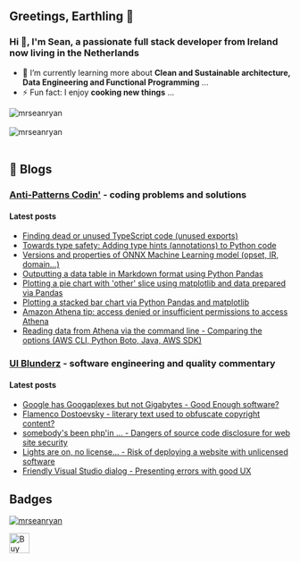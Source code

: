 ## Greetings, Earthling 👋
### Hi 👋, I'm Sean, a passionate full stack developer from Ireland now living in the Netherlands

- 🌱 I’m currently learning more about **Clean and Sustainable architecture, Data Engineering and Functional Programming** ...
- ⚡ Fun fact: I enjoy **cooking new things** ...

<!--
**mrseanryan/mrseanryan** is a ✨ _special_ ✨ repository because its `README.md` (this file) appears on your GitHub profile.

Here are some ideas to get you started:

- 🔭 I’m currently working on ...
- 🌱 I’m currently learning ...
- 👯 I’m looking to collaborate on ...
- 🤔 I’m looking for help with ...
- 💬 Ask me about ...
- 📫 How to reach me: ...
- 😄 Pronouns: ...
- ⚡ Fun fact: ...
-->

<div>
  <img align="center" src="https://github-readme-stats.vercel.app/api?username=mrseanryan&show_icons=true&theme=dark" alt="mrseanryan" />
<div/>
<br />
  
<div>
  <img align="center" src="https://github-readme-stats.vercel.app/api/top-langs/?username=mrseanryan&layout=compact&hide=html&theme=dark" alt="mrseanryan" />
<div/>
<br />

## 📝 Blogs
### [Anti-Patterns Codin'](https://antipatterns.blogspot.com/) - coding problems and solutions

#### Latest posts
<!-- BLOG-POST-LIST:START -->
- [Finding dead or unused TypeScript code &lpar;unused exports&rpar;](http://antipatterns.blogspot.com/2022/11/finding-dead-or-unused-typescript-code.html)
- [Towards type safety: Adding type hints &lpar;annotations&rpar; to Python code](http://antipatterns.blogspot.com/2022/11/towards-type-safety-adding-type-hints.html)
- [Versions and properties of ONNX Machine Learning model &lpar;opset, IR, domain...&rpar;](http://antipatterns.blogspot.com/2022/11/versions-and-properties-of-onnx-machine.html)
- [Outputting a data table in Markdown format using Python Pandas](http://antipatterns.blogspot.com/2022/11/outputting-data-table-in-markdown.html)
- [Plotting a pie chart with &#39;other&#39; slice using matplotlib and data prepared via Pandas](http://antipatterns.blogspot.com/2022/11/plotting-pie-chart-with-other-slice.html)
- [Plotting a stacked bar chart via Python Pandas and matplotlib](http://antipatterns.blogspot.com/2022/11/plotting-stacked-bar-chart-via-python.html)
- [Amazon Athena tip: access denied or insufficient permissions to access Athena](http://antipatterns.blogspot.com/2022/11/amazon-athena-tip-access-denied-or.html)
- [Reading data from Athena via the command line - Comparing the options &lpar;AWS CLI, Python Boto, Java, AWS SDK&rpar;](http://antipatterns.blogspot.com/2022/11/reading-data-from-athena-via-command.html)
<!-- BLOG-POST-LIST:END -->

### [UI Blunderz](https://uiblunderz.blogspot.com/) - software engineering and quality commentary

#### Latest posts
<!-- BLOG-POST-LIST-UIB:START -->
- [Google has Googaplexes but not Gigabytes - Good Enough software?](https://uiblunderz.blogspot.com/2022/10/google-has-googaplexes-but-not.html)
- [Flamenco Dostoevsky - literary text used to obfuscate copyright content?](https://uiblunderz.blogspot.com/2021/09/flamenco-dostoevsky.html)
- [somebody&#39;s been php&#39;in ... - Dangers of source code disclosure for web site security](https://uiblunderz.blogspot.com/2018/12/somebodys-been-phpin.html)
- [Lights are on, no license... - Risk of deploying a website with unlicensed software](https://uiblunderz.blogspot.com/2018/12/lights-are-on-no-license.html)
- [Friendly Visual Studio dialog - Presenting errors with good UX](https://uiblunderz.blogspot.com/2018/12/friendly-visual-studio-dialog.html)
<!-- BLOG-POST-LIST-UIB:END -->
 
## Badges

<p align="left"> <a href="https://github.com/ryo-ma/github-profile-trophy"><img src="https://github-profile-trophy.vercel.app/?username=mrseanryan" alt="mrseanryan" /></a> </p>
  
<a href='https://ko-fi.com/K3K73ALBJ' target='_blank'><img height='36' style='border:0px;height:36px;' src='https://storage.ko-fi.com/cdn/kofi2.png?v=3' border='0' alt='Buy Me a Coffee at ko-fi.com' /></a>
